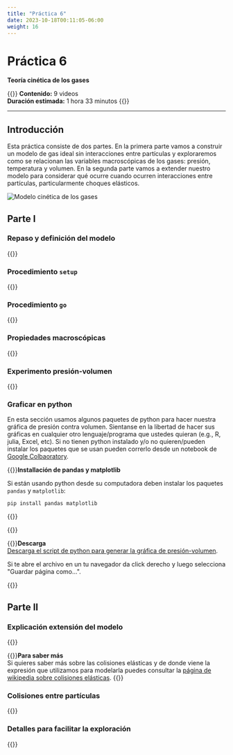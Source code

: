 ```yaml
---
title: "Práctica 6"
date: 2023-10-18T00:11:05-06:00
weight: 16
---
```


# Práctica 6

**Teoría cinética de los gases**

{{<hint info>}}
**Contenido:** 9 videos  
**Duración estimada:** 1 hora 33 minutos 
{{</hint>}}

---

## Introducción

Esta práctica consiste de dos partes. En la primera parte vamos a construir un modelo de gas ideal sin interacciones entre partículas y exploraremos como se relacionan las variables macroscópicas de los gases: presión, temperatura y volumen. En la segunda parte vamos a extender nuestro modelo para considerar qué ocurre cuando ocurren interacciones entre partículas, particularmente choques elásticos.

![Modelo cinética de los gases](/img/cinetica-gases.gif)

## Parte I

### Repaso y definición del modelo

{{<youtube id="7eF-dTDioSg">}}

### Procedimiento `setup`

{{<youtube id="OUyiEwX1R7w">}}

### Procedimiento `go`

{{<youtube id="NtiRfKE-IWs">}}

### Propiedades macroscópicas

{{<youtube id="xfibS7JCSoQ">}}

### Experimento presión-volumen

{{<youtube id="qFMhpRWAYE0">}}

### Graficar en python

En esta sección usamos algunos paquetes de python para hacer nuestra gráfica de presión contra volumen. Sientanse en la libertad de hacer sus gráficas en cualquier otro lenguaje/programa que ustedes quieran (e.g., R, julia, Excel, etc). Si no tienen python instalado y/o no quieren/pueden instalar los paquetes que se usan pueden correrlo desde un notebook de [Google Colbaoratory](https://colab.research.google.com/).

{{<hint warning>}}**Installación de pandas y matplotlib**  

Si están usando python desde su computadora deben instalar los paquetes `pandas` y `matplotlib`:

```
pip install pandas matplotlib
```
{{</hint>}}

{{<youtube id="k-dqCK9dSuo">}}

{{<hint info>}}**Descarga**  
[Descarga el script de python para generar la gráfica de presión-volumen](/descargas/presion-volumen.py). 

Si te abre el archivo en un tu navegador da click derecho y luego selecciona "Guardar página como...".

{{</hint>}}


<!-- ### Experimento presión-temperatura y gráfica en python -->

<!-- {{<youtube id="OjFquOndU88">}} -->

## Parte II

### Explicación extensión del modelo

{{<youtube id="rhsZpp63Ot4">}}

{{<hint info>}}**Para saber más**  
Si quieres saber más sobre las colisiones elásticas y de donde viene la expresión que utilizamos para modelarla puedes consultar la [página de wikipedia sobre colisiones elásticas](https://en.wikipedia.org/wiki/Elastic_collision#Two-dimensional_collision_with_two_moving_objects).
{{</hint>}}

### Colisiones entre partículas

{{<youtube id="2RgjIsOIOcI">}}

### Detalles para facilitar la exploración

{{<youtube id="rntmpSYri2w">}}
